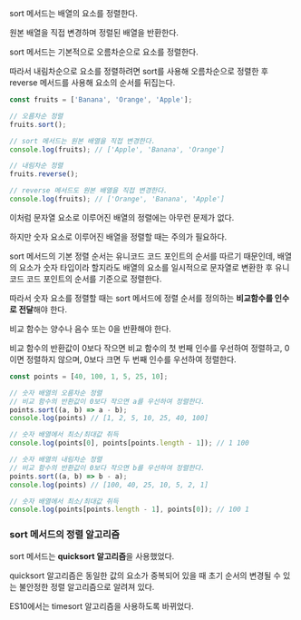 sort 메서드는 배열의 요소를 정렬한다.

원본 배열을 직접 변경하며 정렬된 배열을 반환한다.

sort 메서드는 기본적으로 오름차순으로 요소를 정렬한다.

따라서 내림차순으로 요소를 정렬하려면 sort를 사용해 오름차순으로 정렬한 후 reverse 메서드를 사용해 요소의 순서를 뒤집는다.

```jsx
const fruits = ['Banana', 'Orange', 'Apple'];

// 오름차순 정렬
fruits.sort();

// sort 메서드는 원본 배열을 직접 변경한다.
console.log(fruits); // ['Apple', 'Banana', 'Orange']

// 내림차순 정렬
fruits.reverse();

// reverse 메서드도 원본 배열을 직접 변경한다.
console.log(fruits); // ['Orange', 'Banana', 'Apple']
```

이처럼 문자열 요소로 이루어진 배열의 정렬에는 아무런 문제가 없다.

하지만 숫자 요소로 이루어진 배열을 정렬할 때는 주의가 필요하다.

sort 메서드의 기본 정렬 순서는 유니코드 코드 포인트의 순서를 따르기 때문인데, 배열의 요소가 숫자 타입이라 할지라도 배열의 요소를 일시적으로 문자열로 변환한 후 유니코드 코드 포인트의 순서를 기준으로 정렬한다.

따라서 숫자 요소를 정렬할 때는 sort 메서드에 정렬 순서를 정의하는 **비교함수를 인수로 전달**해야 한다.

비교 함수는 양수나 음수 또는 0을 반환해야 한다.

비교 함수의 반환값이 0보다 작으면 비교 함수의 첫 번째 인수를 우선하여 정렬하고, 0이면 정렬하지 않으며, 0보다 크면 두 번째 인수를 우선하여 정렬한다.

```jsx
const points = [40, 100, 1, 5, 25, 10];

// 숫자 배열의 오름차순 정렬
// 비교 함수의 반환값이 0보다 작으면 a를 우선하여 정렬한다.
points.sort((a, b) => a - b);
console.log(points) // [1, 2, 5, 10, 25, 40, 100]

// 숫자 배열에서 최소/최대값 취득
console.log(points[0], points[points.length - 1]); // 1 100
```

```jsx
// 숫자 배열의 내림차순 정렬
// 비교 함수의 반환값이 0보다 작으면 b를 우선하여 정렬한다.
points.sort((a, b) => b - a);
console.log(points) // [100, 40, 25, 10, 5, 2, 1]

// 숫자 배열에서 최소/최대값 취득
console.log(points[points.length - 1], points[0]); // 100 1
```

### sort 메서드의 정렬 알고리즘

sort 메서드는 **quicksort 알고리즘**을 사용했었다.

quicksort 알고리즘은 동일한 값의 요소가 중복되어 있을 때 초기 순서의 변경될 수 있는 불안정한 정렬 알고리즘으로 알려져 있다.

ES10에서는 timesort 알고리즘을 사용하도록 바뀌었다.